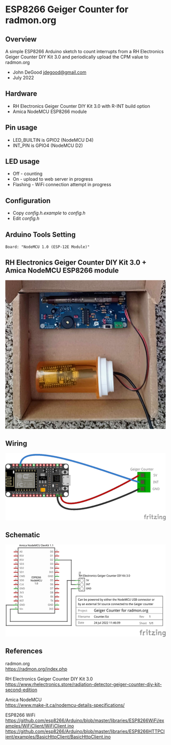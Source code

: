 # ESP8266 Geiger Counter for radmon.org

## Overview

A simple ESP8266 Arduino sketch to count interrupts from a RH Electronics Geiger Counter DIY Kit 3.0 and periodically upload the CPM value to radmon.org  

* John DeGood jdegood@gmail.com
* July 2022

## Hardware
* RH Electronics Geiger Counter DIY Kit 3.0 with R-INT build option
* Amica NodeMCU ESP8266 module

## Pin usage
* LED_BUILTIN is GPIO2 (NodeMCU D4)
* INT_PIN is GPIO4 (NodeMCU D2)

## LED usage
* Off - counting  
* On - upload to web server in progress
* Flashing - WiFi connection attempt in progress

## Configuration
* Copy _config.h.example_ to _config.h_
* Edit _config.h_

## Arduino Tools Setting
```
Board: "NodeMCU 1.0 (ESP-12E Module)"
```
  
## RH Electronics Geiger Counter DIY Kit 3.0 + Amica NodeMCU ESP8266 module
![Counter](images/counter.jpg)  

## Wiring
![Wiring](Fritzing/Counter_bb.png)  

## Schematic
![Schematic](Fritzing/Counter_schem.png)  

## References
radmon.org  
https://radmon.org/index.php

RH Electronics Geiger Counter DIY Kit 3.0  
https://www.rhelectronics.store/radiation-detector-geiger-counter-diy-kit-second-edition

Amica NodeMCU  
https://www.make-it.ca/nodemcu-details-specifications/  

ESP8266 WiFi  
https://github.com/esp8266/Arduino/blob/master/libraries/ESP8266WiFi/examples/WiFiClient/WiFiClient.ino  
https://github.com/esp8266/Arduino/blob/master/libraries/ESP8266HTTPClient/examples/BasicHttpClient/BasicHttpClient.ino  
